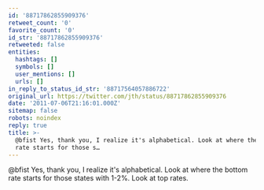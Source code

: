 ```yaml
---
id: '88717862855909376'
retweet_count: '0'
favorite_count: '0'
id_str: '88717862855909376'
retweeted: false
entities:
  hashtags: []
  symbols: []
  user_mentions: []
  urls: []
in_reply_to_status_id_str: '88717564057886722'
original_url: https://twitter.com/jth/status/88717862855909376
date: '2011-07-06T21:16:01.000Z'
sitemap: false
robots: noindex
reply: true
title: >-
  @bfist Yes, thank you, I realize it's alphabetical. Look at where the bottom
  rate starts for those s…
---
```


@bfist Yes, thank you, I realize it's alphabetical. Look at where the bottom rate starts for those states with 1-2%. Look at top rates.